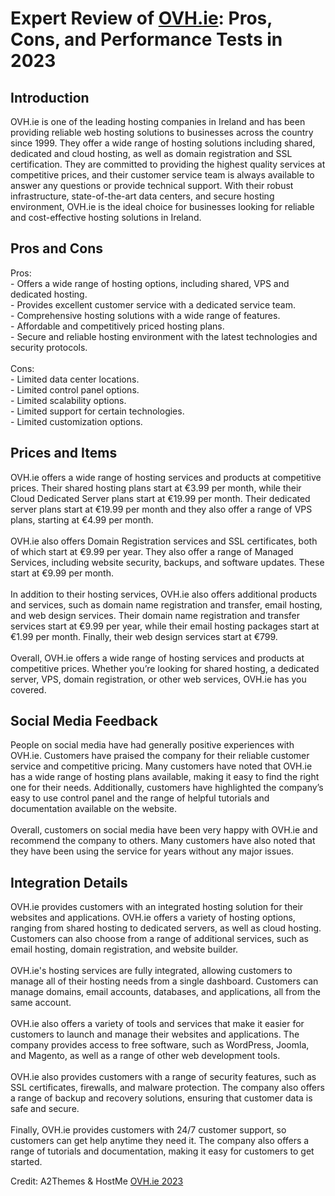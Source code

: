 <h1>Expert Review of <a href="https://a2themes.com/ovhie-reviews">OVH.ie</a>: Pros, Cons, and Performance Tests in 2023</h1>
<h2>Introduction</h2>
OVH.ie is one of the leading hosting companies in Ireland and has been providing reliable web hosting solutions to businesses across the country since 1999. They offer a wide range of hosting solutions including shared, dedicated and cloud hosting, as well as domain registration and SSL certification. They are committed to providing the highest quality services at competitive prices, and their customer service team is always available to answer any questions or provide technical support. With their robust infrastructure, state-of-the-art data centers, and secure hosting environment, OVH.ie is the ideal choice for businesses looking for reliable and cost-effective hosting solutions in Ireland.
<h2>Pros and Cons</h2>
Pros: <br>- Offers a wide range of hosting options, including shared, VPS and dedicated hosting.<br>- Provides excellent customer service with a dedicated service team.<br>- Comprehensive hosting solutions with a wide range of features.<br>- Affordable and competitively priced hosting plans.<br>- Secure and reliable hosting environment with the latest technologies and security protocols.<br><br>Cons:<br>- Limited data center locations.<br>- Limited control panel options.<br>- Limited scalability options.<br>- Limited support for certain technologies.<br>- Limited customization options.
<h2>Prices and Items</h2>
OVH.ie offers a wide range of hosting services and products at competitive prices. Their shared hosting plans start at €3.99 per month, while their Cloud Dedicated Server plans start at €19.99 per month. Their dedicated server plans start at €19.99 per month and they also offer a range of VPS plans, starting at €4.99 per month. <br><br>OVH.ie also offers Domain Registration services and SSL certificates, both of which start at €9.99 per year. They also offer a range of Managed Services, including website security, backups, and software updates. These start at €9.99 per month. <br><br>In addition to their hosting services, OVH.ie also offers additional products and services, such as domain name registration and transfer, email hosting, and web design services. Their domain name registration and transfer services start at €9.99 per year, while their email hosting packages start at €1.99 per month. Finally, their web design services start at €799. <br><br>Overall, OVH.ie offers a wide range of hosting services and products at competitive prices. Whether you’re looking for shared hosting, a dedicated server, VPS, domain registration, or other web services, OVH.ie has you covered.
<h2>Social Media Feedback</h2>
People on social media have had generally positive experiences with OVH.ie. Customers have praised the company for their reliable customer service and competitive pricing. Many customers have noted that OVH.ie has a wide range of hosting plans available, making it easy to find the right one for their needs. Additionally, customers have highlighted the company’s easy to use control panel and the range of helpful tutorials and documentation available on the website. <br><br>Overall, customers on social media have been very happy with OVH.ie and recommend the company to others. Many customers have also noted that they have been using the service for years without any major issues.
<h2>Integration Details</h2>
OVH.ie provides customers with an integrated hosting solution for their websites and applications. OVH.ie offers a variety of hosting options, ranging from shared hosting to dedicated servers, as well as cloud hosting. Customers can also choose from a range of additional services, such as email hosting, domain registration, and website builder.<br><br>OVH.ie's hosting services are fully integrated, allowing customers to manage all of their hosting needs from a single dashboard. Customers can manage domains, email accounts, databases, and applications, all from the same account.<br><br>OVH.ie also offers a variety of tools and services that make it easier for customers to launch and manage their websites and applications. The company provides access to free software, such as WordPress, Joomla, and Magento, as well as a range of other web development tools.<br><br>OVH.ie also provides customers with a range of security features, such as SSL certificates, firewalls, and malware protection. The company also offers a range of backup and recovery solutions, ensuring that customer data is safe and secure.<br><br>Finally, OVH.ie provides customers with 24/7 customer support, so customers can get help anytime they need it. The company also offers a range of tutorials and documentation, making it easy for customers to get started.
<p>Credit: A2Themes & HostMe <a href="https://a2themes.com/ovhie-reviews">OVH.ie 2023</a></p>